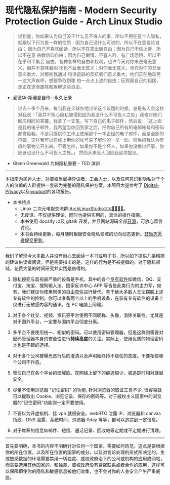 # 现代隐私保护指南 - Modern Security Protection Guide - Arch Linux Studio <!-- {docsify-ignore-all} -->

> 说到底，你如果认为自己没干什么见不得人的事，所以不用在意个人隐私，
> 就跟以下行为是一样的性质：因为自己没什么可说的，所以不在意言论自由；
> 因为自己不喜欢阅读，所以不在意出版自由；因为自己不信上帝，所以不在意
> 宗教信仰自由；因为自己懒惰、不喜人群、有广场恐惧，所以不在乎和平集会
> 自由。各种各样的自由和权利，也许今天对你来说毫无意义，但并不意味着明
> 天也不会毫无意义；对你毫无意义，也许对你的邻居意义重大，对那些我通过
> 电话追踪的反抗者们意义重大，他们正在地球另一边大声疾呼，想要争取到哪
> 怕一点点上述的自由；反观我自己的祖国，却正在逐渐废除和拆解这些自由。

- 爱德华-斯诺登自传--永久记录

> 过去十多个月来，每当我在全球各地讨论这个议题的时候，总是有人会这样对我说：「我并不担心隐私被侵犯因为我没什么不可告人之处」我也对他们回应相同的答覆。我拿了一支笔，写下自己的电子邮件，然后说：「这上面是我的电子邮件，我希望当你回到家之后，把你自己所有的电邮帐号和密码都寄给我。不是只提供你工作上使用那个一本正经的电子邮件，而是全部的电邮。这样我可以在线上用你的帐号来了解你的一举一动，然后把我认为有趣的事物公开出来。不管怎样，如果你不是个坏人，如果你没做过坏事，你应该也没什么不可告人之处。」 然而从来没人回应我这项提议。

- Glenn Greenwald 为何隐私重要 - TED 演讲

---

本指南为民运人士、对威权当局持异议者、工会人士、以及任何意识到隐私对于个人的价值的人群提供一套较为完整的隐私保护方案。本项目大量参考了
[Digital-Privacy](https://github.com/ffffffff0x/Digital-Privacy)以及[iyouport](https://iyouport.substack.com/)的各项报告。

- 本书特点
  - Linux 二次元电报交流群:[ArchLinuxStudio🇨🇦🏳‍⚧🏳‍🌈](https://t.me/FSF_Ministry_of_Truth)。
  - 无废话，不仅提供理论，同时也提供实用的，具体的操作指南。
  - 本书使用 docsify 以及 gitalk 开发，并且网站源码全部[开源](https://github.com/ArchLinuxStudio/ModernSecurityProtectionGuide)，可放心留言讨论。
  - 本书会持续更新，每月随时根据安全隐私领域的动向动态更新。[鼓励志愿者提交更新](/contribution.md)。

---

我们了解现今大多数人并没有耐心去阅读一本书或电子书，所以如下提供几条精简的建议供读者阅读。但是需要指出的是，这样的行为是不被提倡的，对于隐私领域，花费大量的时间研究并实践是值得的。

1. 隐私侵犯与监视最严重的设备是手机，其中的各个[专有软件](https://en.wikipedia.org/wiki/Proprietary_software)如微信、QQ、支付宝、淘宝、搜狗输入法、国家反诈中心 APP 等皆是此类行为的主力军，如有，我们建议你使用同类的[自由软件](https://en.wikipedia.org/wiki/Free_software)进行替代。鉴于绝大多数人无法摆脱上述专有软件的控制，你可以准备两个以上的手机设备，在装有专有软件的设备上仅进行无敏感内容的通讯。在 PC 电脑上同理。

2. 对于各个社交、视频、资讯等平台使用不同昵称、头像，消除关联性。尤其是对于国外平台，一定要与国内平台彻底分离。

3. 多平台不要使用统一、相似的密码。可以使用密码管理器，但是这样则需要对密码管理器本身的安全性进行**持续高度**的关注。实际上，使用优质的物理密码本也是不错的选择。

4. 对于各个公司被曝光恶行后的澄清以及声明始终持不信任的态度。不要相信哪个公司不作恶。

5. 管住自己在各个平台的炫耀欲。在网络上留下的痕迹越少，被追踪时相对就越安全。

6. 尽量不使用浏览器 "记住密码" 的功能, 针对浏览器的取证工具不少, 很容易就可以提取出 Cookie、浏览记录、保存的密码等。对于威权主义国家中的浏览器的"记住密码"功能则一定不要使用。

7. 不要以为开虚拟机、挂 vpn 就很安全。webRTC 泄露 IP、浏览器和 canvas 指纹、DNS 泄露、系统时间、浏览器 0day 等等，都可以追踪到一定信息。

8. 对于堆积的信息如邮件、短信、通话记录、回收站等定期或不定期进行清理。

---

首先要明确，本书的内容不明确针对任何一个国家。需要如何防范，这点是要根据你的所在位置，以及所在位置的国家的成分，以及对言论处理的形式所决定的。生成敏感数据的环境需要禁用一切独裁、威权政府治下的公司或机构的应用或网站，而需要选用其他国家的，和独裁、威权政府没有紧密联系或者合作的应用，这样可以保障即使你的隐私和敏感信息被他们收集，也不会对你的人身安全产生严重威胁。
